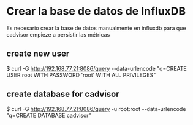 # Crear la base de datos de InfluxDB
Es necesario crear la base de datos manualmente en influxdb para que cadvisor empieze a persistir las métricas


## create new user
$ curl -G http://192.168.77.21:8086/query --data-urlencode "q=CREATE USER root WITH PASSWORD 'root' WITH ALL PRIVILEGES"

## create database for cadvisor
$ curl -G http://192.168.77.21:8086/query -u root:root --data-urlencode "q=CREATE DATABASE cadvisor"
